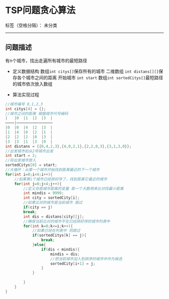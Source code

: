 ﻿# TSP问题贪心算法

标签（空格分隔）： 未分类

---
## 问题描述
有n个城市，找出走遍所有城市的最短路径


- 定义数据结构
数组`int citys[]`保存所有的城市
二维数组 `int distans[][]`保存各个城市之间的距离
开始城市 `int start`
数组`int sortedCitys[]`最短路径的城市依次放入数组

- 算法实现过程
```c
//城市编号 0,1,2,3
int citys[4] = {};
//城市之间的距离 根据城市代号编码
|   |0  |1  |2  |3  |
————|————————————————
|0  |0  |4  |2  |3  |
|1  |4  |0  |2  |1  |
|2  |2  |2  |0  |3  |
|3  |3  |1  |3  |0  |
int distans = {{0,4,2,3},{4,0,2,1},{2,2,0,3},{3,1,3,0}};
//出发城市如从2号城市出发
int start = 2;
//将出发城市放入
sortedCitys[0] = start;
//大循环：从第一个城市开始找到距离最近的下一个城市
for(int i=0;i<4;i++){
    //如果第i个城市已经排好序了，找到距离它最近的城市
    for(int j=0;j<4;j++){
        //定义存放城市距离的变量 取一个大数用来比对找最小距离
        int mindis = 9999;
        int city = sortedCity[i];
        //如果比对的城市是当前城市 跳过
        if(city == j)
        break;
        int dis = distans[city][j];
        //确保当前比对的城市不在已经排好序的城市列表中
        for(int k=0;k<=i;k++){
            //如果已经在列表中 则跳过
            if(sortedCitys[k] == j){
                break;
            }else{
                if(dis < mindis){
                    mindis = dis;
                    //把当前城市加入到排序的城市中作为候选
                    sortedCity[i+1] = j;
                }
            }
        
        }
    }
}
```




